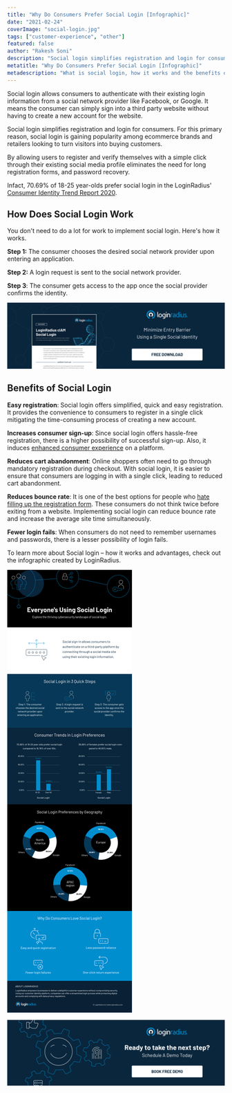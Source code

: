 ```yaml
---
title: "Why Do Consumers Prefer Social Login [Infographic]"
date: "2021-02-24"
coverImage: "social-login.jpg"
tags: ["customer-experience", "other"]
featured: false
author: "Rakesh Soni"
description: "Social login simplifies registration and login for consumers. For this primary reason, social login is gaining popularity among ecommerce brands and retailers looking to turn visitors into buying customers."
metatitle: "Why Do Consumers Prefer Social Login [Infographic]"
metadescription: "What is social login, how it works and the benefits of social login. Learn why businesses should add social login for consumers to register with this infographic."
---
```


Social login allows consumers to authenticate with their existing login information from a social network provider like Facebook, or Google. It means the consumer can simply sign into a third party website without having to create a new account for the website. 

Social login simplifies registration and login for consumers. For this primary reason, social login is gaining popularity among ecommerce brands and retailers looking to turn visitors into buying customers. 

By allowing users to register and verify themselves with a simple click through their existing social media profile eliminates the need for long registration forms, and password recovery. 

Infact, 70.69% of 18-25 year-olds prefer social login in the LoginRadius' [Consumer Identity Trend Report 2020](https://www.loginradius.com/resource/digital-identity-trends-2020/). 


## How Does Social Login Work

You don't need to do a lot for work to implement social login. Here's how it works. 

**Step 1:** The consumer chooses the desired social network provider upon entering an application.

**Step 2:** A login request is sent to the social network provider.

**Step 3**: The consumer gets access to the app once the social provider confirms the identity.


[![social-login-datasheet](social-login-datasheet.png)](https://www.loginradius.com/resource/loginradius-ciam-social-login/)


## Benefits of Social Login

**Easy registration**: Social login offers simplified, quick and easy registration. It provides the convenience to consumers to register in a single click mitigating the time-consuming process of creating a new account. 

**Increases consumer sign-up**: Since social login offers hassle-free registration, there is a higher possibility of successful sign-up. Also, it induces [enhanced consumer experience](https://www.loginradius.com/blog/fuel/2020/05/customer-experience-retail-industry/) on a platform. 

**Reduces cart abandonment**: Online shoppers often need to go through mandatory registration during checkout. With social login, it is easier to ensure that consumers are logging in with a single click, leading to reduced cart abandonment. 

**Reduces bounce rate**: It is one of the best options for people who [hate filling up the registration form](https://www.loginradius.com/blog/start-with-identity/2021/01/user-onboarding-revamp-application/). These consumers do not think twice before exiting from a website. Implementing social login can reduce bounce rate and increase the average site time simultaneously. 

**Fewer login fails**: When consumers do not need to remember usernames and passwords, there is a lesser possibility of login fails. 

To learn more about Social login – how it works and advantages, check out the infographic created by LoginRadius.


![social-login-infographic](social-login-infographic.png)

[![LoginRadius Book a Demo](../../assets/book-a-demo-loginradius.png)](https://www.loginradius.com/book-a-demo/)
